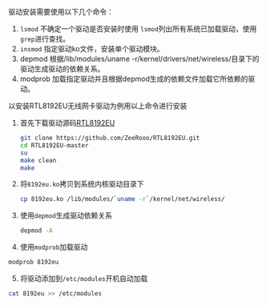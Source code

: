 驱动安装需要使用以下几个命令：
1. `lsmod` 不确定一个驱动是否安装时使用 `lsmod`列出所有系统已加载驱动，使用`grep`进行查找。
2. `insmod` 指定驱动ko文件，安装单个驱动模块。
3. depmod 根据/lib/modules/uname -r/kernel/drivers/net/wireless/目录下的驱动生成驱动的依赖关系。
4. modprob 加载指定驱动并且根据depmod生成的依赖文件加载它所依赖的驱动。

以安装RTL8192EU无线网卡驱动为例用以上命令进行安装

1. 首先下载驱动源码[RTL8192EU](https://github.com/ZeeRooo/RTL8192EU)

   ```bash
   git clone https://github.com/ZeeRooo/RTL8192EU.git
   cd RTL8192EU-master
   su
   make clean
   make
   ```

2. 将`8192eu.ko`拷贝到系统内核驱动目录下

   ```bash
   cp 8192eu.ko /lib/modules/`uname -r`/kernel/net/wireless/
   ```

3. 使用`depmod`生成驱动依赖关系

   ```bash
   depmod -A
   ```

4.  使用`modprob`加载驱动

   ```bash
   modprob 8192eu
   ```

5.   将驱动添加到`/etc/modules`开机自动加载

   ```bash
   cat 8192eu >> /etc/modules
   ```